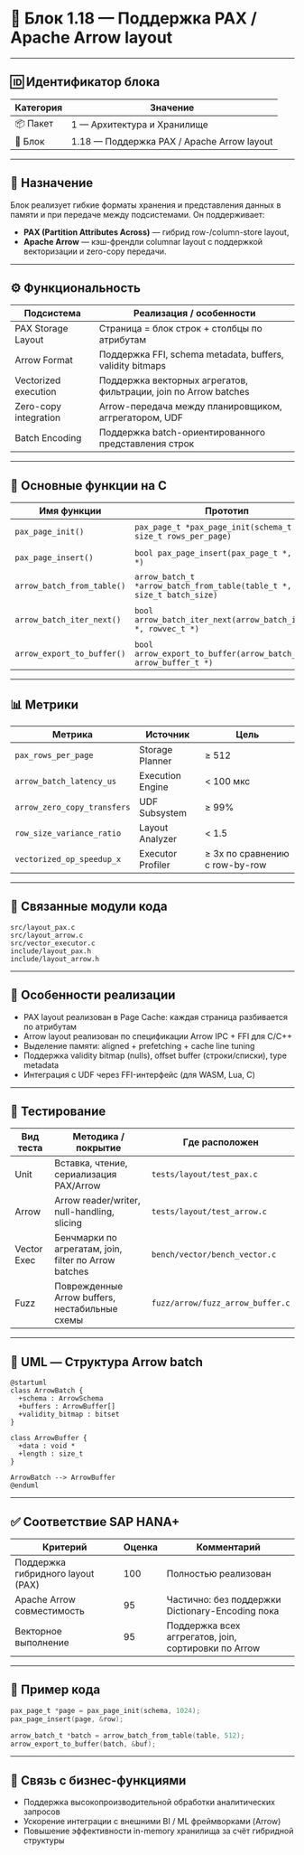 # 🧬 Блок 1.18 — Поддержка PAX / Apache Arrow layout

---

## 🆔 Идентификатор блока

| Категория | Значение                                   |
| --------- | ------------------------------------------ |
| 📦 Пакет  | 1 — Архитектура и Хранилище                |
| 🔢 Блок   | 1.18 — Поддержка PAX / Apache Arrow layout |

---

## 🎯 Назначение

Блок реализует гибкие форматы хранения и представления данных в памяти и при передаче между подсистемами. Он поддерживает:

* **PAX (Partition Attributes Across)** — гибрид row-/column-store layout,
* **Apache Arrow** — кэш-френдли columnar layout с поддержкой векторизации и zero-copy передачи.

---

## ⚙️ Функциональность

| Подсистема            | Реализация / особенности                                         |
| --------------------- | ---------------------------------------------------------------- |
| PAX Storage Layout    | Страница = блок строк + столбцы по атрибутам                     |
| Arrow Format          | Поддержка FFI, schema metadata, buffers, validity bitmaps        |
| Vectorized execution  | Поддержка векторных агрегатов, фильтрации, join по Arrow batches |
| Zero-copy integration | Arrow-передача между планировщиком, аггрегатором, UDF            |
| Batch Encoding        | Поддержка batch-ориентированного представления строк             |

---

## 🔧 Основные функции на C

| Имя функции                | Прототип                                                              | Назначение                             |
| -------------------------- | --------------------------------------------------------------------- | -------------------------------------- |
| `pax_page_init()`          | `pax_page_t *pax_page_init(schema_t *, size_t rows_per_page)`         | Инициализация PAX-страницы             |
| `pax_page_insert()`        | `bool pax_page_insert(pax_page_t *, row_t *)`                         | Вставка строки в PAX-блок              |
| `arrow_batch_from_table()` | `arrow_batch_t *arrow_batch_from_table(table_t *, size_t batch_size)` | Создание Arrow batch из таблицы        |
| `arrow_batch_iter_next()`  | `bool arrow_batch_iter_next(arrow_batch_iter_t *, rowvec_t *)`        | Последовательный проход по Arrow batch |
| `arrow_export_to_buffer()` | `bool arrow_export_to_buffer(arrow_batch_t *, arrow_buffer_t *)`      | Сериализация Arrow batch               |

---

## 📊 Метрики

| Метрика                     | Источник          | Цель                           |
| --------------------------- | ----------------- | ------------------------------ |
| `pax_rows_per_page`         | Storage Planner   | ≥ 512                          |
| `arrow_batch_latency_us`    | Execution Engine  | < 100 мкс                      |
| `arrow_zero_copy_transfers` | UDF Subsystem     | ≥ 99%                          |
| `row_size_variance_ratio`   | Layout Analyzer   | < 1.5                          |
| `vectorized_op_speedup_x`   | Executor Profiler | ≥ 3x по сравнению с row-by-row |

---

## 📂 Связанные модули кода

```
src/layout_pax.c
src/layout_arrow.c
src/vector_executor.c
include/layout_pax.h
include/layout_arrow.h
```

---

## 🧠 Особенности реализации

* PAX layout реализован в Page Cache: каждая страница разбивается по атрибутам
* Arrow layout реализован по спецификации Arrow IPC + FFI для C/C++
* Выделение памяти: aligned + prefetching + cache line tuning
* Поддержка validity bitmap (nulls), offset buffer (строки/списки), type metadata
* Интеграция с UDF через FFI-интерфейс (для WASM, Lua, C)

---

## 🧪 Тестирование

| Вид теста   | Методика / покрытие                                   | Где расположен                   |
| ----------- | ----------------------------------------------------- | -------------------------------- |
| Unit        | Вставка, чтение, сериализация PAX/Arrow               | `tests/layout/test_pax.c`        |
| Arrow       | Arrow reader/writer, null-handling, slicing           | `tests/layout/test_arrow.c`      |
| Vector Exec | Бенчмарки по агрегатам, join, filter по Arrow batches | `bench/vector/bench_vector.c`    |
| Fuzz        | Поврежденные Arrow buffers, нестабильные схемы        | `fuzz/arrow/fuzz_arrow_buffer.c` |

---

## 📐 UML — Структура Arrow batch

```plantuml
@startuml
class ArrowBatch {
  +schema : ArrowSchema
  +buffers : ArrowBuffer[]
  +validity_bitmap : bitset
}

class ArrowBuffer {
  +data : void *
  +length : size_t
}

ArrowBatch --> ArrowBuffer
@enduml
```

---

## ✅ Соответствие SAP HANA+

| Критерий                          | Оценка | Комментарий                                          |
| --------------------------------- | ------ | ---------------------------------------------------- |
| Поддержка гибридного layout (PAX) | 100    | Полностью реализован                                 |
| Apache Arrow совместимость        | 95     | Частично: без поддержки Dictionary-Encoding пока     |
| Векторное выполнение              | 95     | Поддержка всех аггрегатов, join, сортировки по Arrow |

---

## 📎 Пример кода

```c
pax_page_t *page = pax_page_init(schema, 1024);
pax_page_insert(page, &row);

arrow_batch_t *batch = arrow_batch_from_table(table, 512);
arrow_export_to_buffer(batch, &buf);
```

---

## 📌 Связь с бизнес-функциями

* Поддержка высокопроизводительной обработки аналитических запросов
* Ускорение интеграции с внешними BI / ML фреймворками (Arrow)
* Повышение эффективности in-memory хранилища за счёт гибридной структуры
